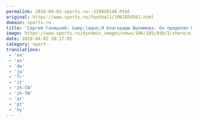 ```yaml
---
permalink: 2018-04-02-sports.ru--319920146.html
original: https://www.sports.ru/football/1061859361.html
domain: sports.ru
title: 'Сергей Галицкий: &amp;laquo;Я благодарю Шалимова. Он проделал большую работу. Мы частично разделяем ответственность за результат&amp;raquo;'
image: https://www.sports.ru/dynamic_images/news/106/185/936/1/share/e1a7b1.png
date: 2018-04-02 20:17:02
category: sport
translations: 
 - 'en'
 - 'es'
 - 'de'
 - 'ja'
 - 'fr'
 - 'it'
 - 'zh-CN'
 - 'zh-TW'
 - 'ar'
 - 'pt'
 - 'hy'
---
```


